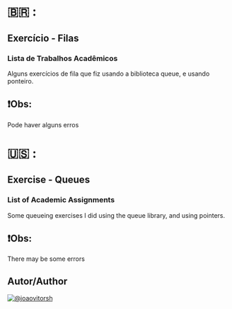 # 🇧🇷 :

## Exercício - Filas

### Lista de Trabalhos Acadêmicos

Alguns exercícios de fila que fiz usando a biblioteca queue, e usando ponteiro.

## ❗Obs:

Pode haver alguns erros

# 🇺🇸 :

## Exercise - Queues

### List of Academic Assignments

Some queueing exercises I did using the queue library, and using pointers.

## ❗Obs:

There may be some errors

## Autor/Author

[![@joaovitorsh](https://img.shields.io/badge/joaovitorsh-100000?style=for-the-badge&logo=github&logoColor=white)](https://github.com/joaovitorsh)
